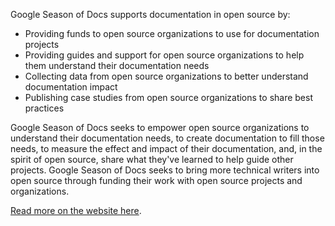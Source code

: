 
Google Season of Docs supports documentation in open source by:

- Providing funds to open source organizations to use for documentation projects
- Providing guides and support for open source organizations to help them understand their documentation needs
- Collecting data from open source organizations to better understand documentation impact
- Publishing case studies from open source organizations to share best practices

Google Season of Docs seeks to empower open source organizations to understand their documentation needs, to create documentation to fill those needs, to measure the effect and impact of their documentation, and, in the spirit of open source, share what they've learned to help guide other projects. Google Season of Docs seeks to bring more technical writers into open source through funding their work with open source projects and organizations.

[Read more on the website here](https://developers.google.com/season-of-docs/docs/get-started). 